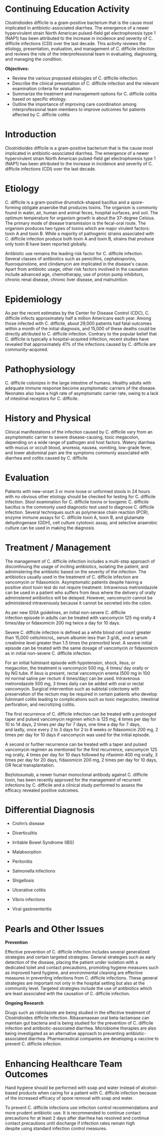 # Continuing Education Activity

Clostridioides difficile is a gram-positive bacterium that is the cause most implicated in antibiotic-associated diarrhea. The emergence of a newer hypervirulent strain North American pulsed-field gel electrophoresis type 1 (NAP1) has been attributed to the increase in incidence and severity of C. difficile infections (CDI) over the last decade. This activity reviews the etiology, presentation, evaluation, and management of C. difficile infection and reviews the role of the interprofessional team in evaluating, diagnosing, and managing the condition.

**Objectives:**
- Review the various proposed etiologies of C. difficile infection.
- Describe the clinical presentation of C. difficile infection and the relevant examination criteria for evaluation.
- Summarize the treatment and management options for C. difficile colitis based on specific etiology.
- Outline the importance of improving care coordination among interprofessional team members to improve outcomes for patients affected by C. difficile colitis

# Introduction

Clostridioides difficile is a gram-positive bacterium that is the cause most implicated in antibiotic-associated diarrhea. The emergence of a newer hypervirulent strain North American pulsed-field gel electrophoresis type 1 (NAP1) has been attributed to the increase in incidence and severity of C. difficile infections (CDI) over the last decade.

# Etiology

C. difficile is a gram-positive drumstick-shaped bacillus and a spore-forming obligate anaerobe that produces toxins. The organism is commonly found in water, air, human and animal feces, hospital surfaces, and soil. The optimum temperature for organism growth is about the 37-degree Celsius. The primary mode of disease transmission is the fecal-oral route. The organism produces two types of toxins which are major virulent factors: toxin A and toxin B. While a majority of pathogenic strains associated with C. difficile infection produce both toxin A and toxin B, strains that produce only toxin B have been reported globally.

Antibiotic use remains the leading risk factor for C. difficile infection. Several classes of antibiotics such as penicillins, cephalosporins, fluoroquinolone, and clindamycin are implicated in the disease's cause. Apart from antibiotic usage, other risk factors involved in the causation include advanced age, chemotherapy, use of proton pump inhibitors, chronic renal disease, chronic liver disease, and malnutrition.

# Epidemiology

As per the recent estimates by the Center for Disease Control (CDC), C. difficile infects approximately half a million Americans each year. Among those infected with C. difficile, about 29,000 patients had fatal outcomes within a month of the initial diagnosis, and 15,000 of these deaths could be directly attributed to C. difficile infection. Contrary to the popular belief that C. difficile is typically a hospital-acquired infection, recent studies have revealed that approximately 41% of the infections caused by C. difficile are community-acquired.

# Pathophysiology

C. difficile colonizes in the large intestine of humans. Healthy adults with adequate immune response become asymptomatic carriers of the disease. Neonates also have a high rate of asymptomatic carrier rate, owing to a lack of intestinal receptors for C. difficile.

# History and Physical

Clinical manifestations of the infection caused by C. difficile vary from an asymptomatic carrier to severe disease-causing, toxic megacolon, depending on a wide range of pathogen and host factors. Watery diarrhea with mucus or occult blood, anorexia, nausea, vomiting, low-grade fever, and lower abdominal pain are the symptoms commonly associated with diarrhea and colitis caused by C. difficile.

# Evaluation

Patients with new-onset 3 or more loose or unformed stools in 24 hours with no obvious other etiology should be checked for testing for C. difficile infection. Stool examination for C. difficile toxins or toxigenic C. difficile bacillus is the commonly used diagnostic test used to diagnose C. difficile infection. Several techniques such as polymerase chain reaction (PCR), enzyme immune assays for C. difficile toxin A, toxin B, and glutamate dehydrogenase (GDH), cell culture cytotoxic assay, and selective anaerobic culture can be used in making the diagnosis.

# Treatment / Management

The management of C. difficile infection includes a multi-step approach of discontinuing the usage of inciting antibiotics, isolating the patient, and administering the antibiotic based on the severity of the infection. The antibiotics usually used in the treatment of C. difficile infection are vancomycin or fidaxomicin. Asymptomatic patients despite having a positive stool toxin test do not require treatment. Intravenous metronidazole can be used in a patient who suffers from ileus where the delivery of orally administered antibiotics will be delayed. However, vancomycin cannot be administered intravenously because it cannot be secreted into the colon.

As per new IDSA guidelines, an initial non-severe C. difficile infection episode in adults can be treated with vancomycin 125 mg orally 4 times/day or fidaxomicin 200 mg twice a day for 10 days.

Severe C. difficile infection is defined as a white blood cell count greater than 15,000 cells/microL, serum albumin less than 3 g/dL, and a serum creatinine level greater than 1.5 times the premorbid level. A severe initial episode can be treated with the same dosage of vancomycin or fidaxomicin as in initial non-severe C. difficile infection.

For an initial fulminant episode with hypotension, shock, ileus, or megacolon, the treatment is vancomycin 500 mg, 4 times/ day orally or by NG tube. If ileus is present, rectal vancomycin enema (500 mg in 100 ml normal saline per rectum 4 times/day) can be used. Intravenous metronidazole 500 mg, 3 times daily can be added with oral or rectal vancomycin. Surgical intervention such as subtotal colectomy with preservation of the rectum may be required in certain patients who develop fulminant colitis leading to complications such as toxic megacolon, intestinal perforation, and necrotizing colitis.

The first recurrence of C. difficile infection can be treated with a prolonged taper and pulsed vancomycin regimen which is 125 mg, 4 times per day for 10 to 14 days, 2 times per day for 7 days, one time a day for 7 days, and lastly, once every 2 to 3 days for 2 to 8 weeks or fidaxomicin 200 mg, 2 times per day for 10 days if vancomycin was used for the initial episode.

A second or further recurrence can be treated with a taper and pulsed vancomycin regimen as mentioned for the first recurrence, vancomycin 125 mg orally, 4 times per day for 10 days followed by rifaximin 400 mg orally, 3 times per day for 20 days, fidaxomicin 200 mg, 2 times per day for 10 days, OR fecal transplantation.

Bezlotoxumab, a newer human monoclonal antibody against C. difficile toxin, has been recently approved for the management of recurrent infections by C. difficile and a clinical study performed to assess the efficacy revealed positive outcomes.

# Differential Diagnosis

- Crohn’s disease

- Diverticulitis

- Irritable Bowel Syndrome (IBS)

- Malabsorption

- Peritonitis

- Salmonella infections

- Shigellosis

- Ulcerative colitis

- Vibrio infections

- Viral gastroenteritis

# Pearls and Other Issues

**Prevention**

Effective prevention of C. difficile infection includes several generalized strategies and certain targeted strategies. General strategies such as early detection of the disease, placing the patient under isolation with a dedicated toilet and contact precautions, promoting hygiene measures such as improved hand hygiene, and environmental cleaning are effective measures in preventing infections from C. difficile infections. These general strategies are important not only in the hospital setting but also at the community level. Targeted strategies include the use of antibiotics which are least associated with the causation of C. difficile infection.

**Ongoing Research**

Drugs such as ridinilazole are being studied in the effective treatment of Clostridioides difficile infection. Ribaxamasean oral beta-lactamase can maintain gut bacteria and is being studied for the prevention of C. difficile infection and antibiotic-associated diarrhea. Microbiome therapies are also being investigated as an alternative approach to preventing antibiotic-associated diarrhea. Pharmaceutical companies are developing a vaccine to prevent C. difficile infection.

# Enhancing Healthcare Team Outcomes

Hand hygiene should be performed with soap and water instead of alcohol-based products when caring for a patient with C. difficile infection because of the increased efficacy of spore removal with soap and water.

To prevent C. difficile infections use infection control recommendations and more prudent antibiotic use. It is recommended to continue contact precautions for at least 2 days after diarrhea has resolved and continue contact precautions until discharge if infection rates remain high despite using standard infection control measures.